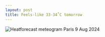 ```yaml
---
layout: post
title: Feels-like 33-34˚C tomorrow
---
```


![Heatforecast meteogram Paris 9 Aug 2024](https://heatforecast.github.io/images/paris_2024080900.png)